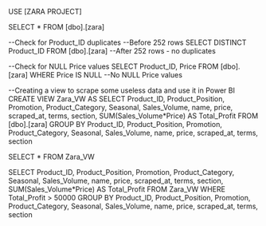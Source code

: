 USE [ZARA PROJECT]

SELECT * FROM [dbo].[zara]

--Check for Product_ID duplicates
--Before 252 rows
SELECT DISTINCT Product_ID FROM [dbo].[zara]
--After 252 rows - no duplicates

--Check for NULL Price values
SELECT Product_ID, Price FROM [dbo].[zara]
WHERE Price IS NULL
--No NULL Price values

--Creating a view to scrape some useless data and use it in Power BI
CREATE VIEW Zara_VW AS
SELECT Product_ID, Product_Position, Promotion, Product_Category, Seasonal, Sales_Volume, name, price, scraped_at, terms, section, SUM(Sales_Volume*Price) AS Total_Profit
FROM [dbo].[zara]
GROUP BY Product_ID, Product_Position, Promotion, Product_Category, Seasonal, Sales_Volume, name, price, scraped_at, terms, section

SELECT * FROM Zara_VW

SELECT Product_ID, Product_Position, Promotion, Product_Category, Seasonal, Sales_Volume, name, price, scraped_at, terms, section, SUM(Sales_Volume*Price) AS Total_Profit
FROM Zara_VW
WHERE Total_Profit > 50000
GROUP BY Product_ID, Product_Position, Promotion, Product_Category, Seasonal, Sales_Volume, name, price, scraped_at, terms, section
